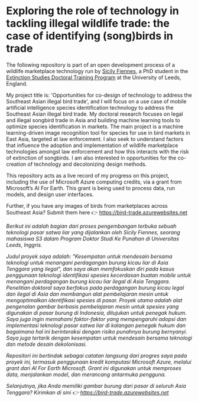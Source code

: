 # Exploring the role of technology in tackling illegal wildlife trade: the case of identifying (song)birds in trade

The following repository is part of an open development process of a wildlife marketplace technology run by [Sicily Fiennes](https://biologicalsciences.leeds.ac.uk/biological-sciences/pgr/1934/sicily-fiennes), a PhD student in the [Extinction Studies Doctoral Training Program](https://extinctionstudiesdtp.leeds.ac.uk/) at the University of Leeds, England. 

My project title is: 'Opportunities for co-design of technology to address the Southeast Asian illegal bird trade', and I will focus on a use case of mobile artificial intelligence species identification technology to address the Southeast Asian illegal bird trade. My doctoral research focuses on legal and illegal songbird trade in Asia and building machine learning tools to optimize species identification in markets. The main project is a machine learning-driven image recognition tool for species for use in bird markets in East Asia, targeted at law enforcement. I also seek to understand factors that influence the adoption and implementation of wildlife marketplace technologies amongst law enforcement and how this interacts with the risk of extinction of songbirds. I am also interested in opportunities for the co-creation of technology and decolonizing design methods. 

This repository acts as a live record of my progress on this project, including the use of Microsoft Azure computing credits, via a grant from Microsoft’s AI For Earth. This grant is being used to process data, run models, and design user interfaces. 

Further, if you have any images of birds from marketplaces across Southeast Asia? Submit them here 👉 https://bird-trade.azurewebsites.net

*Berikut ini adalah bagian dari proses pengembangan terbuka sebuah teknologi pasar satwa liar yang dijalankan oleh Sicily Fiennes, seorang mahasiswa S3 dalam Program Doktor Studi Ke Punahan di Universitas Leeds, Inggris.*

*Judul proyek saya adalah: "Kesempatan untuk mendesain bersama teknologi untuk menangani perdagangan burung kicau liar di Asia Tenggara yang ilegal", dan saya akan memfokuskan diri pada kasus penggunaan teknologi identifikasi spesies kecerdasan buatan mobile untuk menangani perdagangan burung kicau liar ilegal di Asia Tenggara. Penelitian doktoral saya berfokus pada perdagangan burung kicau legal dan ilegal di Asia dan membangun alat pembelajaran mesin untuk mengoptimalkan identifikasi spesies di pasar. Proyek utama adalah alat pengenalan gambar berbasis pembelajaran mesin untuk spesies yang digunakan di pasar burung di Indonesia, ditujukan untuk penegak hukum. Saya juga ingin memahami faktor-faktor yang mempengaruhi adopsi dan implementasi teknologi pasar satwa liar di kalangan penegak hukum dan bagaimana hal ini berinteraksi dengan risiko punahnya burung bernyanyi. Saya juga tertarik dengan kesempatan untuk mendesain bersama teknologi dan metode desain dekolonisasi.*

*Repositori ini bertindak sebagai catatan langsung dari progres saya pada proyek ini, termasuk penggunaan kredit komputasi Microsoft Azure, melalui grant dari AI For Earth Microsoft. Grant ini digunakan untuk memproses data, menjalankan model, dan merancang antarmuka pengguna.*

*Selanjutnya, jika Anda memiliki gambar burung dari pasar di seluruh Asia Tenggara? Kirimkan di sini 👉 https://bird-trade.azurewebsites.net*
